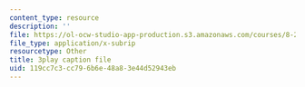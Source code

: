 ```yaml
---
content_type: resource
description: ''
file: https://ol-ocw-studio-app-production.s3.amazonaws.com/courses/8-20-introduction-to-special-relativity-january-iap-2021/119cc7c3cc796b6e48a83e44d52943eb_Tc7g4iF8pHc.srt
file_type: application/x-subrip
resourcetype: Other
title: 3play caption file
uid: 119cc7c3-cc79-6b6e-48a8-3e44d52943eb
---
```

